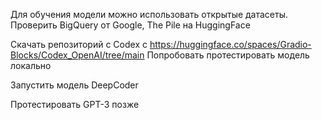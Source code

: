 Для обучения модели можно использовать открытые датасеты.
Проверить BigQuery от Google, The Pile на HuggingFace

Скачать репозиторий с Codex с https://huggingface.co/spaces/Gradio-Blocks/Codex_OpenAI/tree/main
Попробовать протестировать модель локально

Запустить модель DeepCoder

Протестировать GPT-3 позже

